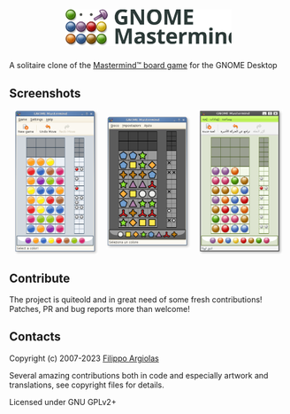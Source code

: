 <h1 align="center">
<img src="/assets/logo.svg" width=300>
</h1>

A solitaire clone of the [Mastermind&trade; board game](https://en.wikipedia.org/wiki/Mastermind_(board_game)) for the GNOME Desktop  

## Screenshots

<div align="center">
<img align="center" width="30%" src="/assets/screenshot_1.png">
  &nbsp;&nbsp;
<img align="center" width="30%" src="/assets/screenshot_2.png">
  &nbsp;&nbsp;
<img align="center" width="30%" src="/assets/screenshot_3.png">
</div>

## Contribute

The project is quiteold and in great need of some fresh contributions! Patches, PR and bug reports more than welcome!

## Contacts

Copyright (c) 2007-2023 [Filippo Argiolas](https://github.com/fargiolas)

Several amazing contributions both in code and especially artwork and translations, see copyright files for details.

Licensed under GNU GPLv2+


